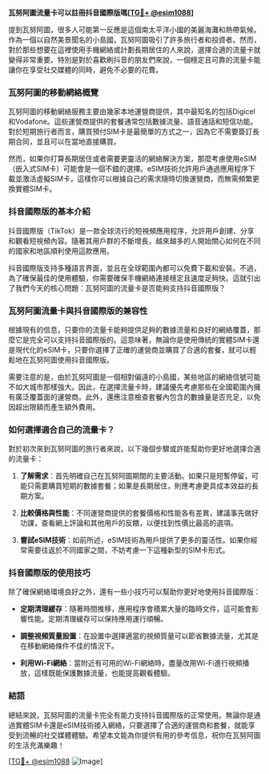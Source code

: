 **瓦努阿圖流量卡可以註冊抖音國際版嗎[[TG💪+ @esim1088](https://t.me/s/esim1088)]**

提到瓦努阿圖，很多人可能第一反應是這個南太平洋小國的美麗海灘和熱帶氣候。作為一個以自然美景聞名的小島國，瓦努阿圖吸引了許多旅行者和投資者。然而，對於那些想要在這裡使用手機網絡或計劃長期居住的人來說，選擇合適的流量卡就變得非常重要。特別是對於喜歡刷抖音的朋友們來說，一個穩定且可靠的流量卡能讓你在享受社交媒體的同時，避免不必要的花費。

### 瓦努阿圖的移動網絡概覽

瓦努阿圖的移動網絡服務主要由幾家本地運營商提供，其中最知名的包括Digicel和Vodafone。這些運營商提供的套餐通常包括數據流量、語音通話和短信功能。對於短期旅行者而言，購買預付SIM卡是最簡單的方式之一，因為它不需要簽訂長期合同，並且可以在當地直接購買。

然而，如果你打算長期居住或者需要更靈活的網絡解決方案，那麼考慮使用eSIM（嵌入式SIM卡）可能會是一個不錯的選擇。eSIM技術允許用戶通過應用程序下載並激活虛擬SIM卡，這樣你可以根據自己的需求隨時切換運營商，而無需頻繁更換實體SIM卡。

### 抖音國際版的基本介紹

抖音國際版（TikTok）是一款全球流行的短視頻應用程序，允許用戶創建、分享和觀看短視頻內容。隨著其用戶群的不斷增長，越來越多的人開始關心如何在不同的國家和地區順利使用這款應用。

抖音國際版支持多種語言界面，並且在全球範圍內都可以免費下載和安裝。不過，為了確保最佳的使用體驗，你需要確保手機網絡連接穩定且速度足夠快。這就引出了我們今天的核心問題：瓦努阿圖的流量卡是否能夠支持抖音國際版？

### 瓦努阿圖流量卡與抖音國際版的兼容性

根據現有的信息，只要你的流量卡能夠提供足夠的數據流量和良好的網絡覆蓋，那麼它是完全可以支持抖音國際版的。這意味著，無論你是使用傳統的實體SIM卡還是現代化的eSIM卡，只要你選擇了正確的運營商並購買了合適的套餐，就可以輕鬆地在瓦努阿圖使用抖音國際版。

需要注意的是，由於瓦努阿圖是一個相對偏遠的小島國，某些地區的網絡信號可能不如大城市那樣強大。因此，在選擇流量卡時，建議優先考慮那些在全國範圍內擁有廣泛覆蓋面的運營商。此外，還應注意檢查套餐內包含的數據量是否充足，以免因超出限額而產生額外費用。

### 如何選擇適合自己的流量卡？

對於初次來到瓦努阿圖的旅行者來說，以下幾個步驟或許能幫助你更好地選擇合適的流量卡：

1. **了解需求**：首先明確自己在瓦努阿圖期間的主要活動。如果只是短暫停留，可能只需要購買短期的數據套餐；如果是長期居住，則應考慮更具成本效益的長期方案。
   
2. **比較價格與性能**：不同運營商提供的套餐價格和性能各有差異，建議事先做好功課，查看網上評論和其他用戶的反饋，以便找到性價比最高的選項。

3. **嘗試eSIM技術**：如前所述，eSIM技術為用戶提供了更多的靈活性。如果你經常需要往返於不同國家之間，不妨考慮一下這種新型的SIM卡形式。

### 抖音國際版的使用技巧

除了確保網絡環境良好之外，還有一些小技巧可以幫助你更好地使用抖音國際版：

- **定期清理緩存**：隨著時間推移，應用程序會積累大量的臨時文件，這可能會影響性能。定期清理緩存可以保持應用運行順暢。
  
- **調整視頻質量設置**：在設置中選擇適當的視頻質量可以節省數據流量，尤其是在移動網絡條件不佳的情況下。

- **利用Wi-Fi網絡**：當附近有可用的Wi-Fi網絡時，盡量改用Wi-Fi進行視頻播放，這樣既能保護數據流量，也能提高觀看體驗。

### 結語

總結來說，瓦努阿圖的流量卡完全有能力支持抖音國際版的正常使用。無論你是通過實體SIM卡還是eSIM技術接入網絡，只要選擇了合適的運營商和套餐，就能享受到流暢的社交媒體體驗。希望本文能為你提供有用的參考信息，祝你在瓦努阿圖的生活充滿樂趣！

[[TG💪+ @esim1088](https://t.me/s/esim1088) ![Image](https://i.postimg.cc/4NQfJmqS/Snipaste-2025-05-13-00-14-12.png)]